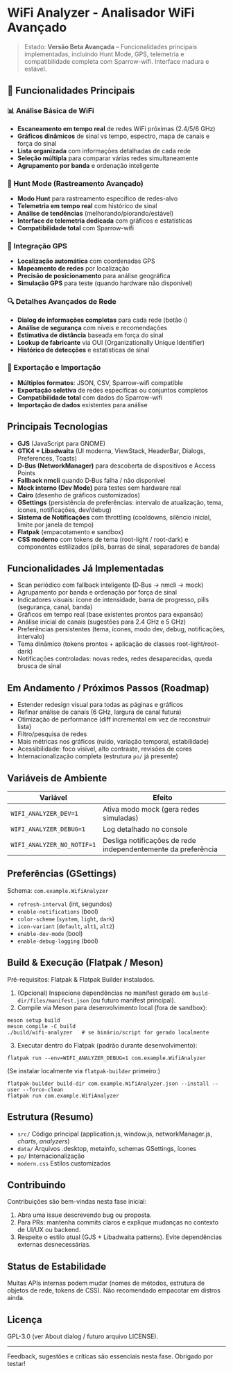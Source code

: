 # WiFi Analyzer - Analisador WiFi Avançado

> Estado: **Versão Beta Avançada** – Funcionalidades principais implementadas, incluindo Hunt Mode, GPS, telemetria e compatibilidade completa com Sparrow-wifi. Interface madura e estável.

## 🚀 Funcionalidades Principais

### 📊 Análise Básica de WiFi
- **Escaneamento em tempo real** de redes WiFi próximas (2.4/5/6 GHz)
- **Gráficos dinâmicos** de sinal vs tempo, espectro, mapa de canais e força do sinal
- **Lista organizada** com informações detalhadas de cada rede
- **Seleção múltipla** para comparar várias redes simultaneamente
- **Agrupamento por banda** e ordenação inteligente

### 🎯 Hunt Mode (Rastreamento Avançado)
- **Modo Hunt** para rastreamento específico de redes-alvo
- **Telemetria em tempo real** com histórico de sinal
- **Análise de tendências** (melhorando/piorando/estável)
- **Interface de telemetria dedicada** com gráficos e estatísticas
- **Compatibilidade total** com Sparrow-wifi

### 📍 Integração GPS
- **Localização automática** com coordenadas GPS
- **Mapeamento de redes** por localização
- **Precisão de posicionamento** para análise geográfica
- **Simulação GPS** para teste (quando hardware não disponível)

### 🔍 Detalhes Avançados de Rede
- **Dialog de informações completas** para cada rede (botão ℹ️)
- **Análise de segurança** com níveis e recomendações
- **Estimativa de distância** baseada em força do sinal
- **Lookup de fabricante** via OUI (Organizationally Unique Identifier)
- **Histórico de detecções** e estatísticas de sinal

### 📁 Exportação e Importação
- **Múltiplos formatos**: JSON, CSV, Sparrow-wifi compatible
- **Exportação seletiva** de redes específicas ou conjuntos completos
- **Compatibilidade total** com dados do Sparrow-wifi
- **Importação de dados** existentes para análise

## Principais Tecnologias
- **GJS** (JavaScript para GNOME)
- **GTK4 + Libadwaita** (UI moderna, ViewStack, HeaderBar, Dialogs, Preferences, Toasts)
- **D‑Bus (NetworkManager)** para descoberta de dispositivos e Access Points
- **Fallback nmcli** quando D‑Bus falha / não disponível
- **Mock interno (Dev Mode)** para testes sem hardware real
- **Cairo** (desenho de gráficos customizados)
- **GSettings** (persistência de preferências: intervalo de atualização, tema, ícones, notificações, dev/debug)
- **Sistema de Notificações** com throttling (cooldowns, silêncio inicial, limite por janela de tempo)
- **Flatpak** (empacotamento e sandbox)
- **CSS moderno** com tokens de tema (root-light / root-dark) e componentes estilizados (pills, barras de sinal, separadores de banda)

## Funcionalidades Já Implementadas
- Scan periódico com fallback inteligente (D‑Bus → nmcli → mock)
- Agrupamento por banda e ordenação por força de sinal
- Indicadores visuais: ícone de intensidade, barra de progresso, pills (segurança, canal, banda)
- Gráficos em tempo real (base existentes prontos para expansão)
- Análise inicial de canais (sugestões para 2.4 GHz e 5 GHz)
- Preferências persistentes (tema, ícones, modo dev, debug, notificações, intervalo)
- Tema dinâmico (tokens prontos + aplicação de classes root-light/root-dark)
- Notificações controladas: novas redes, redes desaparecidas, queda brusca de sinal

## Em Andamento / Próximos Passos (Roadmap)
- Estender redesign visual para todas as páginas e gráficos
- Refinar análise de canais (6 GHz, largura de canal futura)
- Otimização de performance (diff incremental em vez de reconstruir lista)
- Filtro/pesquisa de redes
- Mais métricas nos gráficos (ruído, variação temporal, estabilidade)
- Acessibilidade: foco visível, alto contraste, revisões de cores
- Internacionalização completa (estrutura `po/` já presente)

## Variáveis de Ambiente
| Variável | Efeito |
|----------|--------|
| `WIFI_ANALYZER_DEV=1` | Ativa modo mock (gera redes simuladas) |
| `WIFI_ANALYZER_DEBUG=1` | Log detalhado no console |
| `WIFI_ANALYZER_NO_NOTIF=1` | Desliga notificações de rede independentemente da preferência |

## Preferências (GSettings)
Schema: `com.example.WifiAnalyzer`
- `refresh-interval` (int, segundos)
- `enable-notifications` (bool)
- `color-scheme` (`system`, `light`, `dark`)
- `icon-variant` (`default`, `alt1`, `alt2`)
- `enable-dev-mode` (bool)
- `enable-debug-logging` (bool)

## Build & Execução (Flatpak / Meson)
Pré-requisitos: Flatpak & Flatpak Builder instalados.

1. (Opcional) Inspecione dependências no manifest gerado em `build-dir/files/manifest.json` (ou futuro manifest principal).
2. Compile via Meson para desenvolvimento local (fora de sandbox):
```
meson setup build
meson compile -C build
./build/wifi-analyzer   # se binário/script for gerado localmente
```
3. Executar dentro do Flatpak (padrão durante desenvolvimento):
```
flatpak run --env=WIFI_ANALYZER_DEBUG=1 com.example.WifiAnalyzer
```
(Se instalar localmente via `flatpak-builder` primeiro:)
```
flatpak-builder build-dir com.example.WifiAnalyzer.json --install --user --force-clean
flatpak run com.example.WifiAnalyzer
```

## Estrutura (Resumo)
- `src/` Código principal (application.js, window.js, networkManager.js, *charts*, *analyzers*)
- `data/` Arquivos .desktop, metainfo, schemas GSettings, ícones
- `po/` Internacionalização
- `modern.css` Estilos customizados

## Contribuindo
Contribuições são bem-vindas nesta fase inicial:
1. Abra uma issue descrevendo bug ou proposta.
2. Para PRs: mantenha commits claros e explique mudanças no contexto de UI/UX ou backend.
3. Respeite o estilo atual (GJS + Libadwaita patterns). Evite dependências externas desnecessárias.

## Status de Estabilidade
Muitas APIs internas podem mudar (nomes de métodos, estrutura de objetos de rede, tokens de CSS). Não recomendado empacotar em distros ainda.

## Licença
GPL-3.0 (ver About dialog / futuro arquivo LICENSE).

---
Feedback, sugestões e críticas são essenciais nesta fase. Obrigado por testar!
